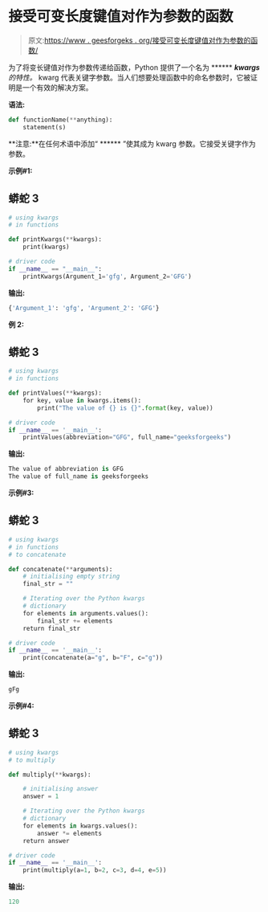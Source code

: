 # 接受可变长度键值对作为参数的函数

> 原文:[https://www . geesforgeks . org/接受可变长度键值对作为参数的函数/](https://www.geeksforgeeks.org/functions-that-accept-variable-length-key-value-pair-as-arguments/)

为了将变长键值对作为参数传递给函数，Python 提供了一个名为 ****** ***kwargs** 的特性。*
kwarg 代表关键字参数。当人们想要处理函数中的命名参数时，它被证明是一个有效的解决方案。

**语法:**

```py
def functionName(**anything):
    statement(s)
```

**注意:**在任何术语中添加“ ****** ”使其成为 kwarg 参数。它接受关键字作为参数。

**示例#1:**

## 蟒蛇 3

```py
# using kwargs
# in functions

def printKwargs(**kwargs):
    print(kwargs)

# driver code
if __name__ == "__main__":
    printKwargs(Argument_1='gfg', Argument_2='GFG')
```

**输出:**

```py
{'Argument_1': 'gfg', 'Argument_2': 'GFG'}
```

**例 2:**

## 蟒蛇 3

```py
# using kwargs
# in functions

def printValues(**kwargs):
    for key, value in kwargs.items():
        print("The value of {} is {}".format(key, value))

# driver code
if __name__ == '__main__':
    printValues(abbreviation="GFG", full_name="geeksforgeeks")
```

**输出:**

```py
The value of abbreviation is GFG
The value of full_name is geeksforgeeks
```

**示例#3:**

## 蟒蛇 3

```py
# using kwargs
# in functions
# to concatenate

def concatenate(**arguments):
    # initialising empty string
    final_str = ""

    # Iterating over the Python kwargs
    # dictionary
    for elements in arguments.values():
        final_str += elements
    return final_str

# driver code
if __name__ == '__main__':
    print(concatenate(a="g", b="F", c="g"))
```

**输出:**

```py
gFg
```

**示例#4:**

## 蟒蛇 3

```py
# using kwargs
# to multiply

def multiply(**kwargs):

    # initialising answer
    answer = 1

    # Iterating over the Python kwargs
    # dictionary
    for elements in kwargs.values():
        answer *= elements
    return answer

# driver code
if __name__ == '__main__':
    print(multiply(a=1, b=2, c=3, d=4, e=5))
```

**输出:**

```py
120
```